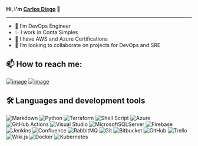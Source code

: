 <b>Hi, i'm [Carlos Diego](https://github.com/cdiegoo) 👋</b>
***

- 👀 I’m DevOps Engineer
- ✨ I work in Conta Simples
- 🤯 I have AWS and Azure Certifications
- 💞️ I’m looking to collaborate on projects for DevOps and SRE


<h2>📫 How to reach me:</h2>


[![image](https://user-images.githubusercontent.com/59986190/167476731-5fbbee26-017e-4df2-ad94-15b65167c459.png)](https://www.linkedin.com/in/carlosdbezerra/)
[![image](https://user-images.githubusercontent.com/59986190/167476797-f8409112-4c33-4d85-ac4b-418ae659a34d.png)](mailto:cdiegonascimento@gmail.com)

<h2>🛠 Languages and development tools</h2>

![Markdown](https://user-images.githubusercontent.com/59986190/167477319-87f58218-2778-4d5c-b44c-80e849024c92.png)
![Python](https://img.shields.io/badge/python-3670A0?style=for-the-badge&logo=python&logoColor=ffdd54)
![Terraform](https://img.shields.io/badge/terraform-%235835CC.svg?style=for-the-badge&logo=terraform&logoColor=white)
![Shell Script](https://img.shields.io/badge/shell_script-%23121011.svg?style=for-the-badge&logo=gnu-bash&logoColor=white)
![Azure](https://img.shields.io/badge/azure-%230072C6.svg?style=for-the-badge&logo=microsoftazure&logoColor=white)
![GitHub Actions](https://img.shields.io/badge/github%20actions-%232671E5.svg?style=for-the-badge&logo=githubactions&logoColor=white)
![Visual Studio](https://img.shields.io/badge/Visual%20Studio-5C2D91.svg?style=for-the-badge&logo=visual-studio&logoColor=white)
![MicrosoftSQLServer](https://img.shields.io/badge/Microsoft%20SQL%20Sever-CC2927?style=for-the-badge&logo=microsoft%20sql%20server&logoColor=white)
![Firebase](https://img.shields.io/badge/firebase-%23039BE5.svg?style=for-the-badge&logo=firebase)
![Jenkins](https://img.shields.io/badge/jenkins-%232C5263.svg?style=for-the-badge&logo=jenkins&logoColor=white)
![Confluence](https://img.shields.io/badge/confluence-%23172BF4.svg?style=for-the-badge&logo=confluence&logoColor=white)
![RabbitMQ](https://img.shields.io/badge/Rabbitmq-FF6600?style=for-the-badge&logo=rabbitmq&logoColor=white)
![Git](https://user-images.githubusercontent.com/59986190/167477335-7d1f0937-f32f-47ea-bb1d-d65f5e411e3e.png)
![Bitbucket](https://img.shields.io/badge/bitbucket-%230047B3.svg?style=for-the-badge&logo=bitbucket&logoColor=white)
![GitHub](https://img.shields.io/badge/github-%23121011.svg?style=for-the-badge&logo=github&logoColor=white)
![Trello](https://user-images.githubusercontent.com/59986190/167477346-7b121949-b560-4e6f-84fc-c9cd4630dc7a.png)
![Wiki.js](https://img.shields.io/badge/wiki.js-%231976D2.svg?style=for-the-badge&logo=wikidotjs&logoColor=white)
![Docker](https://img.shields.io/badge/docker-%230db7ed.svg?style=for-the-badge&logo=docker&logoColor=white)
![Kubernetes](https://img.shields.io/badge/kubernetes-%23326ce5.svg?style=for-the-badge&logo=kubernetes&logoColor=white)



<!---
cdiegoo/cdiegoo is a ✨ special ✨ repository because its `README.md` (this file) appears on your GitHub profile.
You can click the Preview link to take a look at your changes.
--->
